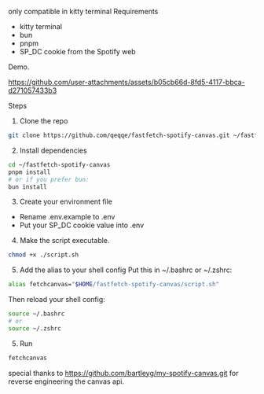 only compatible in kitty terminal
Requirements

- kitty terminal
- bun
- pnpm
- SP_DC cookie from the Spotify web

Demo.

https://github.com/user-attachments/assets/b05cb66d-8fd5-4117-bbca-d271057433b3

Steps

1. Clone the repo

```sh
git clone https://github.com/qeqqe/fastfetch-spotify-canvas.git ~/fastfetch-spotify-canvas
```

2. Install dependencies

```sh
cd ~/fastfetch-spotify-canvas
pnpm install
# or if you prefer bun:
bun install
```

3. Create your environment file

- Rename .env.example to .env
- Put your SP_DC cookie value into .env

4. Make the script executable.
```sh
chmod +x ./script.sh
```
5. Add the alias to your shell config
   Put this in ~/.bashrc or ~/.zshrc:

```sh
alias fetchcanvas="$HOME/fastfetch-spotify-canvas/script.sh"
```

Then reload your shell config:

```sh
source ~/.bashrc
# or
source ~/.zshrc
```

5. Run

```sh
fetchcanvas
```

special thanks to https://github.com/bartleyg/my-spotify-canvas.git for reverse engineering the canvas api.
